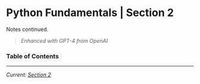 # Python Fundamentals | Section 2

Notes continued.

> _Enhanced with GPT-4 from OpenAI_

### Table of Contents

___
_Current: [Section 2](README.md)_

